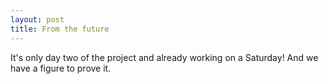 ```yaml
---
layout: post
title: From the future
---
```


It's only day two of the project and already working on a Saturday! And we have a figure to prove it.
